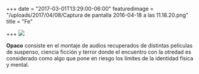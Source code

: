 +++
date = "2017-03-01T13:29:00-06:00"
featuredimage = "/uploads/2017/04/08/Captura de pantalla 2016-04-18 a las 11.18.20.png"
title = "Fe"

+++
<img src="/uploads/2017/04/09/Captura%20de%20pantalla%202016-04-18%20a%20las%2011.18.20.png" class="full"/>

**Opaco** consiste en el montaje de audios recuperados de distintas películas de suspenso, ciencia ficción y terror donde el encuentro con la otredad es considerado como algo que pone en riesgo los límites de la identidad física y mental.